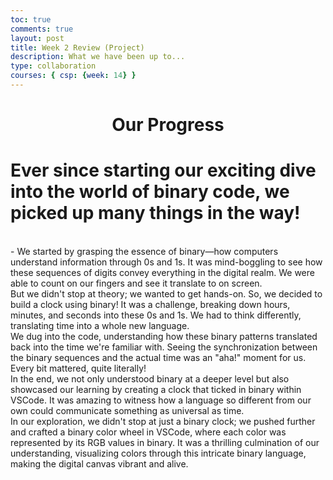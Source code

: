```yaml
---
toc: true
comments: true
layout: post
title: Week 2 Review (Project)
description: What we have been up to...
type: collaboration
courses: { csp: {week: 14} }
---
```


<h1 style="text-align: center;"><strong>Our Progress</strong></h1>

# Ever since starting our exciting dive into the world of binary code, we picked up many things in the way! 
<br>
- We started by grasping the essence of binary—how computers understand information through 0s and 1s. It was mind-boggling to see how these sequences of digits convey everything in the digital realm. We were able to count on our fingers and see it translate to on screen.
<br>
But we didn't stop at theory; we wanted to get hands-on. So, we decided to build a clock using binary! It was a challenge, breaking down hours, minutes, and seconds into these 0s and 1s. We had to think differently, translating time into a whole new language.
<br>
We dug into the code, understanding how these binary patterns translated back into the time we're familiar with. Seeing the synchronization between the binary sequences and the actual time was an "aha!" moment for us. Every bit mattered, quite literally!
<br>
In the end, we not only understood binary at a deeper level but also showcased our learning by creating a clock that ticked in binary within VSCode. It was amazing to witness how a language so different from our own could communicate something as universal as time.
<br>
In our exploration, we didn't stop at just a binary clock; we pushed further and crafted a binary color wheel in VSCode, where each color was represented by its RGB values in binary. It was a thrilling culmination of our understanding, visualizing colors through this intricate binary language, making the digital canvas vibrant and alive.




